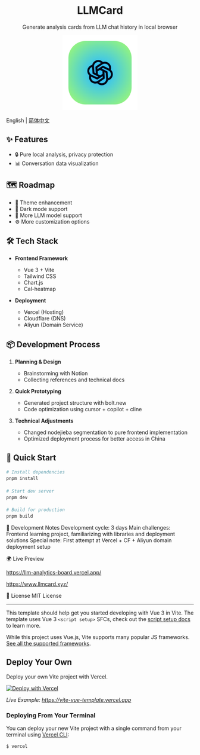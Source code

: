 <div align="center">
  <h1>LLMCard</h1>
  <p>Generate analysis cards from LLM chat history in local browser</p>
  <img src="public/logo.png" alt="LLMCard Logo" width="200" height="200">
</div>

English | [简体中文](./README.md)

## ✨ Features

- 🔒 Pure local analysis, privacy protection
- 📊 Conversation data visualization

## 🗺️ Roadmap

- 🎨 Theme enhancement
- 🌙 Dark mode support
- 🤖 More LLM model support
- ⚙️ More customization options

## 🛠️ Tech Stack

- **Frontend Framework**

  - Vue 3 + Vite
  - Tailwind CSS
  - Chart.js
  - Cal-heatmap

- **Deployment**
  - Vercel (Hosting)
  - Cloudflare (DNS)
  - Aliyun (Domain Service)

## 📦 Development Process

1. **Planning & Design**

   - Brainstorming with Notion
   - Collecting references and technical docs

2. **Quick Prototyping**

   - Generated project structure with bolt.new
   - Code optimization using cursor + copilot + cline

3. **Technical Adjustments**
   - Changed nodejieba segmentation to pure frontend implementation
   - Optimized deployment process for better access in China

## 🚀 Quick Start

```bash
# Install dependencies
pnpm install

# Start dev server
pnpm dev

# Build for production
pnpm build
```

📝 Development Notes
Development cycle: 3 days
Main challenges: Frontend learning project, familiarizing with libraries and deployment solutions
Special note: First attempt at Vercel + CF + Aliyun domain deployment setup

🌍 Live Preview

https://llm-analytics-board.vercel.app/

https://www.llmcard.xyz/

📄 License
MIT License

---

This template should help get you started developing with Vue 3 in Vite. The template uses Vue 3 `<script setup>` SFCs, check out the [script setup docs](https://v3.vuejs.org/api/sfc-script-setup.html#sfc-script-setup) to learn more.

While this project uses Vue.js, Vite supports many popular JS frameworks. [See all the supported frameworks](https://vitejs.dev/guide/#scaffolding-your-first-vite-project).

## Deploy Your Own

Deploy your own Vite project with Vercel.

[![Deploy with Vercel](https://vercel.com/button)](https://vercel.com/new/clone?demo-description=Vite%2FVue.js%20site%20that%20can%20be%20deployed%20to%20Vercel&demo-title=Vite%20-%20Vue&repository-name=vite-vue)

_Live Example: https://vite-vue-template.vercel.app_

### Deploying From Your Terminal

You can deploy your new Vite project with a single command from your terminal using [Vercel CLI](https://vercel.com/download):

```shell
$ vercel
```
